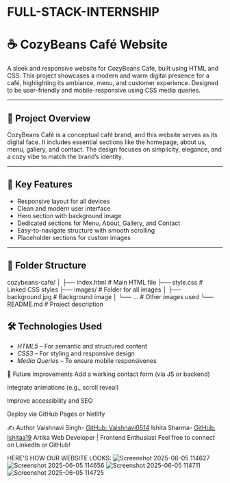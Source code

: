 # FULL-STACK-INTERNSHIP
# ☕ CozyBeans Café Website

A sleek and responsive website for CozyBeans Café, built using HTML and CSS. This project showcases a modern and warm digital presence for a café, highlighting its ambiance, menu, and customer experience. Designed to be user-friendly and mobile-responsive using CSS media queries.

---

## 🌟 Project Overview

CozyBeans Café is a conceptual café brand, and this website serves as its digital face. It includes essential sections like the homepage, about us, menu, gallery, and contact. The design focuses on simplicity, elegance, and a cozy vibe to match the brand’s identity.

---

## 🔑 Key Features

- Responsive layout for all devices
- Clean and modern user interface
- Hero section with background image
- Dedicated sections for Menu, About, Gallery, and Contact
- Easy-to-navigate structure with smooth scrolling
- Placeholder sections for custom images

---

## 📁 Folder Structure
cozybeans-cafe/
│
├── index.html    # Main HTML file
├── style.css     # Linked CSS styles
├── images/       # Folder for all images
│ ├── background.jpg     # Background image
│ └── ...       # Other images used
└── README.md     # Project description

## 🛠 Technologies Used

- *HTML5* – For semantic and structured content
- *CSS3* – For styling and responsive design
- *Media Queries* – To ensure mobile responsivenes

📌 Future Improvements
Add a working contact form (via JS or backend)

Integrate animations (e.g., scroll reveal)

Improve accessibility and SEO

Deploy via GitHub Pages or Netlify

✍ Author
Vaishnavi Singh- [GitHub: Vaishnavi0514](https://github.com/Vaishnavi0514)
Ishita Sharma- [GitHub: Ishitaa19](https://github.com/Ishitaa19)
Artika
Web Developer | Frontend Enthusiast
Feel free to connect on LinkedIn or GitHub!


HERE'S HOW OUR WEBSITE LOOKS:
![Screenshot 2025-06-05 114627](https://github.com/user-attachments/assets/308571a1-0afb-4483-b614-341ad4f9d67c)
![Screenshot 2025-06-05 114656](https://github.com/user-attachments/assets/51a990e5-7ae9-49bd-bee5-de3f9f44dfcd)
![Screenshot 2025-06-05 114711](https://github.com/user-attachments/assets/72d046ea-bc3a-473c-9f3b-7e45d583269c)
![Screenshot 2025-06-05 114725](https://github.com/user-attachments/assets/caf1d0e5-82d4-4f5d-bac9-ef506a8ee782)



